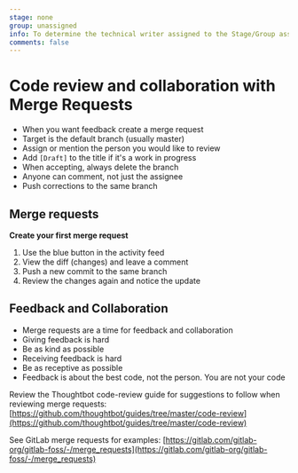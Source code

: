 ```yaml
---
stage: none
group: unassigned
info: To determine the technical writer assigned to the Stage/Group associated with this page, see https://about.gitlab.com/handbook/engineering/ux/technical-writing/#assignments
comments: false
---
```


# Code review and collaboration with Merge Requests

- When you want feedback create a merge request
- Target is the default branch (usually master)
- Assign or mention the person you would like to review
- Add `[Draft]` to the title if it's a work in progress
- When accepting, always delete the branch
- Anyone can comment, not just the assignee
- Push corrections to the same branch

## Merge requests

**Create your first merge request**

1. Use the blue button in the activity feed
1. View the diff (changes) and leave a comment
1. Push a new commit to the same branch
1. Review the changes again and notice the update

## Feedback and Collaboration

- Merge requests are a time for feedback and collaboration
- Giving feedback is hard
- Be as kind as possible
- Receiving feedback is hard
- Be as receptive as possible
- Feedback is about the best code, not the person. You are not your code

Review the Thoughtbot code-review guide for suggestions to follow when reviewing merge requests:
[https://github.com/thoughtbot/guides/tree/master/code-review](https://github.com/thoughtbot/guides/tree/master/code-review)

See GitLab merge requests for examples:
[https://gitlab.com/gitlab-org/gitlab-foss/-/merge_requests](https://gitlab.com/gitlab-org/gitlab-foss/-/merge_requests)
